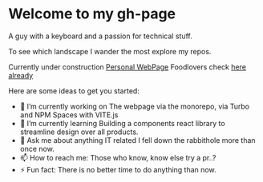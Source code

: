 # Welcome to my gh-page


A guy with a keyboard and a passion for technical stuff.

To see which landscape I wander the most explore my repos. 


Currently under construction [Personal WebPage](benjamindegryse.be)
Foodlovers check [here already](benjamindegryse.be/Recipes)


Here are some ideas to get you started:

- 🔭 I’m currently working on The webpage via the monorepo, via Turbo and NPM Spaces with VITE.js
- 🌱 I’m currently learning Building a components react library to streamline design over all products.
- 💬 Ask me about anything IT related I fell down the rabbithole more than once now.
- 📫 How to reach me: Those who know, know else try a pr..?
- ⚡ Fun fact: There is no better time to do anything than now.
